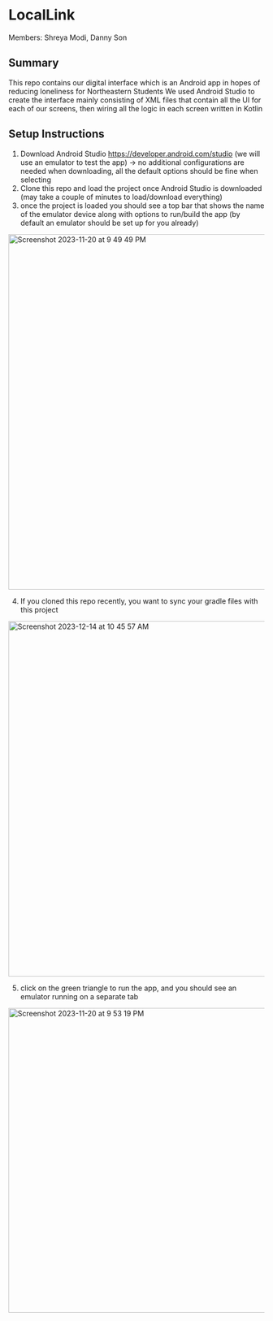 # LocalLink

Members: Shreya Modi, Danny Son

## Summary

This repo contains our digital interface which is an Android app in hopes of reducing loneliness for Northeastern Students
We used Android Studio to create the interface mainly consisting of XML files that contain all the UI for each of our screens, then wiring all the logic in each screen written in Kotlin

## Setup Instructions
1. Download Android Studio https://developer.android.com/studio (we will use an emulator to test the app) -> no additional configurations are needed when downloading, all the default options should be fine when selecting
2. Clone this repo and load the project once Android Studio is downloaded (may take a couple of minutes to load/download everything)
3. once the project is loaded you should see a top bar that shows the name of the emulator device along with options to run/build the app (by default an emulator should be set up for you already)

<img width="700" alt="Screenshot 2023-11-20 at 9 49 49 PM" src="https://github.com/thisisdannyson/LocalLink-android/assets/97973698/9ff87053-d839-4c7c-9ba6-cf8b473a17a1">

4. If you cloned this repo recently, you want to sync your gradle files with this project
<img width="700" alt="Screenshot 2023-12-14 at 10 45 57 AM" src="https://github.com/thisisdannyson/LocalLink-android/assets/97973698/6ee61e29-6d81-402a-b1d7-3df69c3939d6">

5. click on the green triangle to run the app, and you should see an emulator running on a separate tab

<img width="600" alt="Screenshot 2023-11-20 at 9 53 19 PM" src="https://github.com/thisisdannyson/LocalLink-android/assets/97973698/84a6efdc-694e-44c5-8fb6-04ef3137ffa5">
